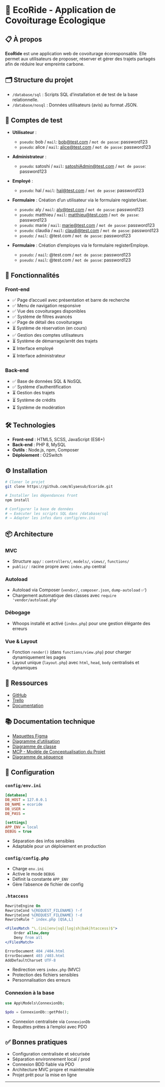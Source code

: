 # 🌱 EcoRide - Application de Covoiturage Écologique

## 📋 À propos

**EcoRide** est une application web de covoiturage écoresponsable. Elle permet aux utilisateurs de proposer, réserver et gérer des trajets partagés afin de réduire leur empreinte carbone.

## 🗂️ Structure du projet

-   `/database/sql` : Scripts SQL d’installation et de test de la base relationnelle.
-   `/database/nosql` : Données utilisateurs (avis) au format JSON.

## 👤 Comptes de test

-   **Utilisateur** :
    -   `pseudo`: bob / `mail`: bob@test.com / `mot de passe`: password123
    -   `pseudo`: alice / `mail`: alice@test.com / `mot de passe`: password123
-   **Administrateur** :

    -   `pseudo`: satoshi / `mail`: satoshiAdmin@test.com / `mot de passe`: password123

-   **Employé** :

    -   `pseudo`: hal / `mail`: hal@test.com / `mot de passe`: password123

-   **Formulaire** : Création d’un utilisateur via le formulaire registerUser.

    -   `pseudo`: aly / `mail`: aly@test.com / `mot de passe`: password123
    -   `pseudo`: matthieu / `mail`: matthieu@test.com / `mot de passe`: password123
    -   `pseudo`: marie / `mail`: marie@test.com / `mot de passe`: password123
    -   `pseudo`: claudia / `mail`: claudi@test.com / `mot de passe`: password123
    -   `pseudo`: / `mail`: @test.com / `mot de passe`: password123

-   **Formulaire** : Création d’employes via le formulaire registerEmploye.
    -   `pseudo`: / `mail`: @test.com / `mot de passe`: password123
    -   `pseudo`: / `mail`: @test.com / `mot de passe`: password123

## 🚀 Fonctionnalités

### Front-end

-   ✅ Page d’accueil avec présentation et barre de recherche
-   ✅ Menu de navigation responsive
-   ✅ Vue des covoiturages disponibles
-   ✅ Système de filtres avancés
-   ✅ Page de détail des covoiturages
-   ⏳ Système de réservation (en cours)
-   ✅ Gestion des comptes utilisateurs
-   ⏳ Système de démarrage/arrêt des trajets
-   ⏳ Interface employé
-   ⏳ Interface administrateur

### Back-end

-   ✅ Base de données SQL & NoSQL
-   ✅ Système d’authentification
-   ⏳ Gestion des trajets
-   ⏳ Système de crédits
-   ⏳ Système de modération

## 🛠️ Technologies

-   **Front-end** : HTML5, SCSS, JavaScript (ES6+)
-   **Back-end** : PHP 8, MySQL
-   **Outils** : Node.js, npm, Composer
-   **Déploiement** : O2Switch

## ⚙️ Installation

```bash
# Cloner le projet
git clone https://github.com/Alyaesub/Ecoride.git

# Installer les dépendances front
npm install

# Configurer la base de données
# → Exécuter les scripts SQL dans /database/sql
# → Adapter les infos dans config/env.ini
```

## 📦 Architecture

### MVC

-   Structure `app/` : `controllers/`, `models/`, `views/`, `functions/`
-   `public/` : racine propre avec `index.php` central

### Autoload

-   Autoload via Composer (`vendor/`, `composer.json`, `dump-autoload` ✅)
-   Chargement automatique des classes avec `require 'vendor/autoload.php'`

### Débogage

-   Whoops installé et activé (`index.php`) pour une gestion élégante des erreurs

### Vue & Layout

-   Fonction `render()` (dans `functions/view.php`) pour charger dynamiquement les pages
-   Layout unique (`layout.php`) avec `html`, `head`, `body` centralisés et dynamiques

## 🔗 Ressources

-   [GitHub](https://github.com/Alyaesub/Ecoride.git)
-   [Trello](https://trello.com/invite/b/674dfbcb0c1b62a2c6577364/ATTI5bbb7e636c9c9aac07b4b2c4cb037469670CFCA8/ecf-ecoride)
-   [Documentation](https://github.com/Alyaesub/Ecoride/wiki)

## 📚 Documentation technique

-   [Maquettes Figma](https://www.figma.com/design/wzlnTb3rpsE1tW39XHNRj9/Maquettage-Ecoride)
-   [Diagramme d’utilisation](https://www.figma.com/design/tDpcbYwymMGQ1bRDxAunYQ/Diagramme-d-utilisation-Ecoride)
-   [Diagramme de classe](https://www.figma.com/design/UErDXx2fShe8iPASCSTqLB/diagramme-classe-Ecoride)
-   [MCP - Modèle de Conceptualisation du Projet](https://www.figma.com/design/FiuUpMhBEJEVa6j3rrmASP/MCP-Ecoride)
-   [Diagramme de séquence](https://www.figma.com/design/p2iUH1N3JGgNAPVyS23V2m/Diagramme-sequence-Ecoride)

## 🔐 Configuration

### `config/env.ini`

```ini
[database]
DB_HOST = 127.0.0.1
DB_NAME = ecoride
DB_USER =
DB_PASS =

[settings]
APP_ENV = local
DEBUG = true
```

-   Séparation des infos sensibles
-   Adaptable pour un déploiement en production

### `config/config.php`

-   Charge `env.ini`
-   Active le mode `DEBUG`
-   Définit la constante `APP_ENV`
-   Gère l’absence de fichier de config

### `.htaccess`

```apache
RewriteEngine On
RewriteCond %{REQUEST_FILENAME} !-f
RewriteCond %{REQUEST_FILENAME} !-d
RewriteRule ^ index.php [QSA,L]

<FilesMatch "\.(ini|env|sql|log|sh|bak|htaccess)$">
    Order allow,deny
    Deny from all
</FilesMatch>

ErrorDocument 404 /404.html
ErrorDocument 403 /403.html
AddDefaultCharset UTF-8
```

-   Redirection vers `index.php` (MVC)
-   Protection des fichiers sensibles
-   Personnalisation des erreurs

### Connexion à la base

```php
use App\Models\ConnexionDb;

$pdo = ConnexionDb::getPdo();
```

-   Connexion centralisée via `ConnexionDb`
-   Requêtes prêtes à l’emploi avec PDO

## ✅ Bonnes pratiques

-   Configuration centralisée et sécurisée
-   Séparation environnement local / prod
-   Connexion BDD fiable via PDO
-   Architecture MVC propre et maintenable
-   Projet prêt pour la mise en ligne

---
